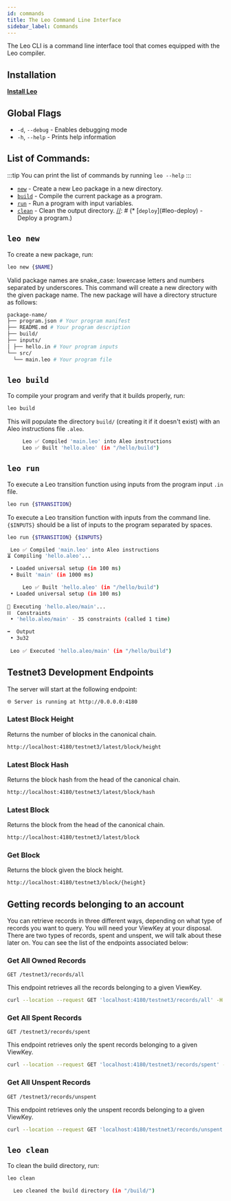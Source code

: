 ```yaml
---
id: commands
title: The Leo Command Line Interface
sidebar_label: Commands
---
```


The Leo CLI is a command line interface tool that comes equipped with the Leo compiler.

## Installation

[**Install Leo**](01_installation.md)

## Global Flags

* `-d`, `--debug` - Enables debugging mode
* `-h`, `--help` - Prints help information

## List of Commands:

:::tip
You can print the list of commands by running `leo --help`
:::

* [`new`](#leo-new) - Create a new Leo package in a new directory.
* [`build`](#leo-build) - Compile the current package as a program.
* [`run`](#leo-run) - Run a program with input variables.
* [`clean`](#leo-clean) - Clean the output directory.
[//]: # (* [`deploy`]&#40;#leo-deploy&#41; - Deploy a program.)

[//]: # (* [`node`]&#40;#leo-node&#41; - Start a local development server.)


## `leo new`

To create a new package, run:
```bash
leo new {$NAME}
```

Valid package names are snake_case: lowercase letters and numbers separated by underscores.
This command will create a new directory with the given package name.
The new package will have a directory structure as follows:

```bash
package-name/
├── program.json # Your program manifest
├── README.md # Your program description
├── build/
├── inputs/
│ ├── hello.in # Your program inputs
└── src/
  └── main.leo # Your program file
```

## `leo build`

To compile your program and verify that it builds properly, run:
```bash
leo build
```

[//]: # (The results of compiling `main.leo` or `lib.leo` and it's imported dependencies will be printed:)

[//]: # (```bash title="console output:")

[//]: # ( Compiling Starting...)

[//]: # ( Compiling Compiling main program... &#40;"${NAME}/src/main.leo"&#41;)

[//]: # ( Compiling Complete)

[//]: # (      Done Finished in 10 milliseconds)

[//]: # (```)
This will populate the directory `build/` (creating it if it doesn't exist) with an Aleo instructions file `.aleo`.
```bash title="console output:"
     Leo ✅ Compiled 'main.leo' into Aleo instructions
     Leo ✅ Built 'hello.aleo' (in "/hello/build")
```

## `leo run`

To execute a Leo transition function using inputs from the program input `.in` file.
```bash
leo run {$TRANSITION}
```

To execute a Leo transition function with inputs from the command line.
`{$INPUTS}` should be a list of inputs to the program separated by spaces.
```bash
leo run {$TRANSITION} {$INPUTS}
```


```bash title="console output:"
 Leo ✅ Compiled 'main.leo' into Aleo instructions
⏳ Compiling 'hello.aleo'...

 • Loaded universal setup (in 100 ms)
 • Built 'main' (in 1000 ms)

     Leo ✅ Built 'hello.aleo' (in "/hello/build")
 • Loaded universal setup (in 100 ms)
 
🚀 Executing 'hello.aleo/main'...
⛓  Constraints
 • 'hello.aleo/main' - 35 constraints (called 1 time)

➡️  Output
 • 3u32
 
 Leo ✅ Executed 'hello.aleo/main' (in "/hello/build")
```

[//]: # ()
[//]: # (## `leo node`)

[//]: # ()
[//]: # (To start a local development node and deploy the compiled program run.)

[//]: # (```bash)

[//]: # (leo node start)

[//]: # (```)

[//]: # ()
[//]: # (To start a local development node without deploying the compiled program.)

[//]: # (```bash)

[//]: # (leo node start --nodeploy)

[//]: # (```)

## Testnet3 Development Endpoints

The server will start at the following endpoint:
```bash
🌐 Server is running at http://0.0.0.0:4180
```

### Latest Block Height
Returns the number of blocks in the canonical chain.

```bash
http://localhost:4180/testnet3/latest/block/height
```

### Latest Block Hash
Returns the block hash from the head of the canonical chain.

```bash
http://localhost:4180/testnet3/latest/block/hash
```

### Latest Block
Returns the block from the head of the canonical chain.

```bash
http://localhost:4180/testnet3/latest/block
```

### Get Block
Returns the block given the block height.

```bash
http://localhost:4180/testnet3/block/{height}
```

## Getting records belonging to an account
You can retrieve records in three different ways, depending on what type of records you want to query. You will need your ViewKey at your disposal. There are two types of records, spent and unspent, we will talk about these later on. You can see the list of the endpoints associated below:

### Get All Owned Records
`GET /testnet3/records/all`

This endpoint retrieves all the records belonging to a given ViewKey.

```bash
curl --location --request GET 'localhost:4180/testnet3/records/all' -H 'Content-Type: application/json' -d '"AViewKey1iAf6a7fv6ELA4ECwAth1hDNUJJNNoWNThmREjpybqder"'
```

### Get All Spent Records
`GET /testnet3/records/spent`

This endpoint retrieves only the spent records belonging to a given ViewKey.

```bash
curl --location --request GET 'localhost:4180/testnet3/records/spent' -H 'Content-Type: application/json' -d '"AViewKey1iAf6a7fv6ELA4ECwAth1hDNUJJNNoWNThmREjpybqder"'
```

### Get All Unspent Records
`GET /testnet3/records/unspent`

This endpoint retrieves only the unspent records belonging to a given ViewKey.

```bash
curl --location --request GET 'localhost:4180/testnet3/records/unspent' -H 'Content-Type: application/json' -d '"AViewKey1iAf6a7fv6ELA4ECwAth1hDNUJJNNoWNThmREjpybqder"'
```

[//]: # ()
[//]: # (## `leo deploy`)

[//]: # ()
[//]: # (To deploy a program to Aleo Testnet3 run.)

[//]: # (```bash)

[//]: # (leo deploy)

[//]: # (```)

## `leo clean`

To clean the build directory, run:
```bash
leo clean
```
```bash title="console output:"
  Leo cleaned the build directory (in "/build/")
```

[//]: # (### `leo update`)

[//]: # ()
[//]: # (To download and install the latest Leo version run:)

[//]: # (```bash)

[//]: # (leo update)

[//]: # (```)

[//]: # (```bash title="console output:")

[//]: # (Checking target-arch... x86_64-apple-darwin)

[//]: # (Checking current version... v1.5.3)

[//]: # (Checking latest released version... v1.5.3)

[//]: # (  Updating Leo is already on the latest version 1.5.3)

[//]: # (```)
